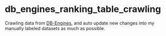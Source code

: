 # db_engines_ranking_table_crawling
Crawling data from [DB-Engines](https://db-engines.com/en/ranking ), and auto update new changes into my manually labeled datasets as much as possible.

